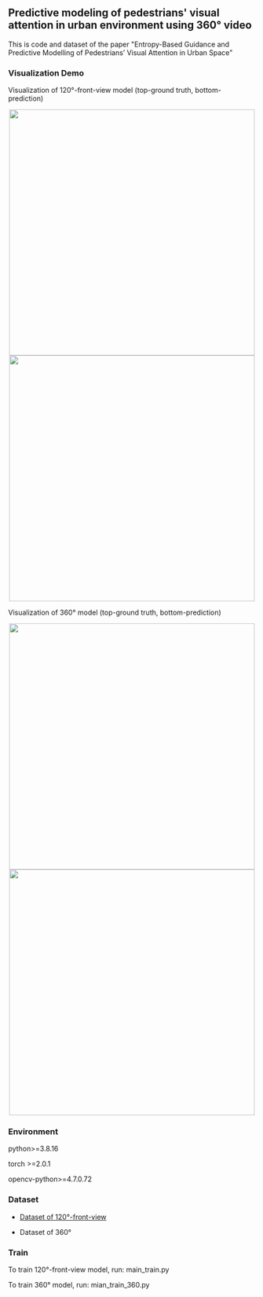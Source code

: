 ## Predictive modeling of pedestrians' visual attention in urban environment using 360° video

This is code and dataset of the paper "Entropy-Based Guidance and Predictive Modelling of Pedestrians’ Visual Attention in Urban Space"

### Visualization Demo
Visualization of 120°-front-view model (top-ground truth, bottom-prediction)
<div align="center">
<img src="demo/comparison.gif" width="500px" align="center"/>
</div>

<div align="center">
<img src="demo/comparison_02.gif" width="500px" align="center"/>
</div>

Visualization of 360° model (top-ground truth, bottom-prediction)
<div align="center">
<img src="demo/comparison360.gif" width="500px" align="center"/>
</div>

<div align="center">
<img src="demo/comparison360_02.gif" width="500px" align="center"/>
</div>


### Environment

python>=3.8.16

torch >=2.0.1

opencv-python>=4.7.0.72

### Dataset

* <a href="https://cloud.tsinghua.edu.cn/f/e0038a4d705e4c179195/?dl=1h">Dataset of 120°-front-view</a>

* Dataset of 360°

### Train

To train 120°-front-view model, run: main_train.py

To train 360° model, run: mian_train_360.py
